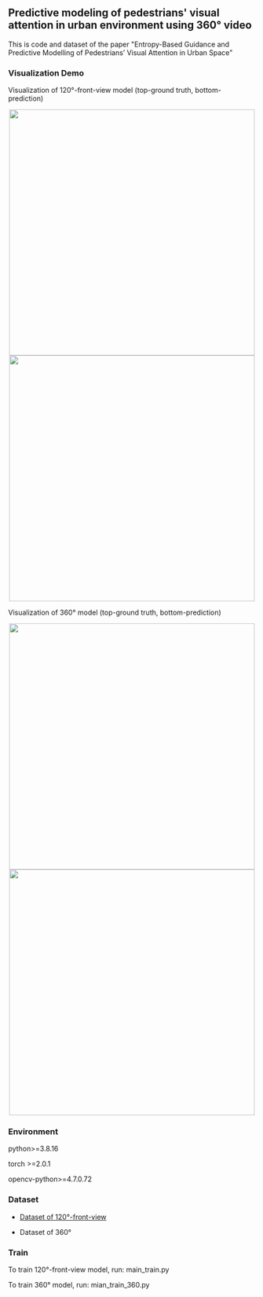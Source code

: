 ## Predictive modeling of pedestrians' visual attention in urban environment using 360° video

This is code and dataset of the paper "Entropy-Based Guidance and Predictive Modelling of Pedestrians’ Visual Attention in Urban Space"

### Visualization Demo
Visualization of 120°-front-view model (top-ground truth, bottom-prediction)
<div align="center">
<img src="demo/comparison.gif" width="500px" align="center"/>
</div>

<div align="center">
<img src="demo/comparison_02.gif" width="500px" align="center"/>
</div>

Visualization of 360° model (top-ground truth, bottom-prediction)
<div align="center">
<img src="demo/comparison360.gif" width="500px" align="center"/>
</div>

<div align="center">
<img src="demo/comparison360_02.gif" width="500px" align="center"/>
</div>


### Environment

python>=3.8.16

torch >=2.0.1

opencv-python>=4.7.0.72

### Dataset

* <a href="https://cloud.tsinghua.edu.cn/f/e0038a4d705e4c179195/?dl=1h">Dataset of 120°-front-view</a>

* Dataset of 360°

### Train

To train 120°-front-view model, run: main_train.py

To train 360° model, run: mian_train_360.py
